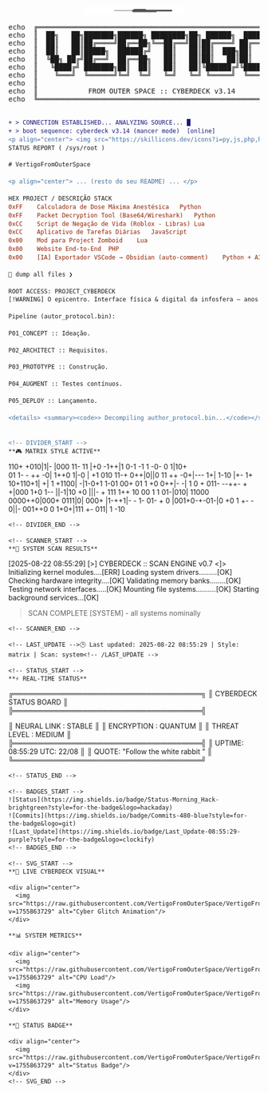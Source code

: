 <div align="center">
  <img src="https://raw.githubusercontent.com/VertigoFromOuterSpace/VertigoFromOuterSpace/main/.assets/glitch_divider.svg?v=1" alt="Glitch Divider"/>
</div>

<div align="center">
  <pre>
echo  ╔═══════════════════════════════════════════════════════════════╗
echo  ║  ██╗   ██╗███████╗██████╗ ████████╗██╗ ██████╗  ██████╗       ║
echo  ║  ██║   ██║██╔════╝██╔══██╗╚══██╔══╝██║██╔════╝ ██╔═══██╗      ║
echo  ║  ██║   ██║█████╗  ██████╔╝   ██║   ██║██║  ███╗██║   ██║      ║
echo  ║  ╚██╗ ██╔╝██╔══╝  ██╔══██╗   ██║   ██║██║   ██║██║   ██║      ║
echo  ║   ╚████╔╝ ███████╗██║  ██║   ██║   ██║╚██████╔╝╚██████╔╝      ║
echo  ║    ╚═══╝  ╚══════╝╚═╝  ╚═╝   ╚═╝   ╚═╝ ╚═════╝  ╚═════╝       ║
echo  ║                                                               ║
echo  ║            FROM OUTER SPACE :: CYBERDECK v3.14               ║
echo  ╚═══════════════════════════════════════════════════════════════╝
  </pre>
</div>

```diff
+ > CONNECTION ESTABLISHED... ANALYZING SOURCE... █
+ > boot sequence: cyberdeck v3.14 (mancer mode)  [online]
<p align="center"> <img src="https://skillicons.dev/icons?i=py,js,php,html,css&perline=5&theme=dark" alt="Linguagens"><br> <img src="https://skillicons.dev/icons?i=aws,git,github,vscode,obsidian&perline=6&theme=dark" alt="Infra & Tools"><br> <img src="https://skillicons.dev/icons?i=gamemakerstudio,robloxstudio&perline=7&theme=dark" alt="Game Dev"> </p>
STATUS REPORT ( /sys/root )

# VertigoFromOuterSpace

<p align="center"> ... (resto do seu README) ... </p>

HEX	PROJECT / DESCRIÇÃO	STACK
0xFF	Calculadora de Dose Máxima Anestésica	Python
0xFF	Packet Decryption Tool (Base64/Wireshark)	Python
0xCC	Script de Negação de Vida (Roblox - Libras)	Lua
0xCC	Aplicativo de Tarefas Diárias	JavaScript
0x00	Mod para Project Zomboid	Lua
0x00	Website End-to-End	PHP
0x00	[IA] Exportador VSCode → Obsidian (auto-comment)	Python + AI

🔗 dump all files ❯

ROOT ACCESS: PROJECT_CYBERDECK
[!WARNING] O epicentro. Interface física & digital da infosfera — anos de pesquisa, código e cromo empacotados num único artefato.

Pipeline (autor_protocol.bin):

P01_CONCEPT :: Ideação.

P02_ARCHITECT :: Requisitos.

P03_PROTOTYPE :: Construção.

P04_AUGMENT :: Testes contínuos.

P05_DEPLOY :: Lançamento.

<details> <summary><code>> Decompiling author_protocol.bin...</code></summary> <HTML-ish payload preview> ```xml <phase id="P03_PROTOTYPE"> <module name="scan_engine" lang="py">active</module> <module name="exporter" lang="py">idle</module> </phase> ``` </details>


<!-- DIVIDER_START -->
**🎮 MATRIX STYLE ACTIVE**
```
 110+ +010|1|- |000 11-  11 |+0  -1++|1     0-1 -1   1   -0- 0 1|10+  
01 1- - ++ -0|   1++0 1|-0  | +1 010 11-+ 0++|0||0 11  ++  -0+|--- 1+|
  1-10 |+- 1+ 10+110+1| +| 1   +1100|  -|1-0+1 1-01 00+ 01  1 +0 0++|-
   -| 1 0 + 011- --++- + +|000 1+0 1-- ||-1|10 +0 |||- + 111 1++   10 
00  1 1  01-|010| 11000 0000++0|000+ 0111|0|  000+ |1-++1|- - 1- 01- +
0 |001+0-+-01-|0 +0 1  +- -  0||- 001++0  0 1+0+|111   +-  011| 1  -10
```
<!-- DIVIDER_END -->

<!-- SCANNER_START -->
**📡 SYSTEM SCAN RESULTS**
```
[2025-08-22 08:55:29] [>] CYBERDECK :: SCAN ENGINE v0.7 <]>
Initializing kernel modules....[ERR]
Loading system drivers.........[OK]
Checking hardware integrity....[OK]
Validating memory banks........[OK]
Testing network interfaces.....[OK]
Mounting file systems..........[OK]
Starting background services...[OK]

 > SCAN COMPLETE [SYSTEM] - all systems nominally
```
<!-- SCANNER_END -->

<!-- LAST_UPDATE -->🕒 Last updated: 2025-08-22 08:55:29 | Style: matrix | Scan: system<!-- /LAST_UPDATE -->

<!-- STATUS_START -->
**⚡ REAL-TIME STATUS**
```
╔══════════════════════════════════════╗
║        CYBERDECK STATUS BOARD        ║
╠══════════════════════════════════════╣

║ NEURAL LINK  : STABLE     ║
║ ENCRYPTION   : QUANTUM    ║
║ THREAT LEVEL : MEDIUM     ║
╠══════════════════════════════════════╣
║ UPTIME: 08:55:29        UTC: 22/08 ║
║ QUOTE: "Follow the white rabbit  " ║
╚══════════════════════════════════════╝
```
<!-- STATUS_END -->

<!-- BADGES_START -->
![Status](https://img.shields.io/badge/Status-Morning_Hack-brightgreen?style=for-the-badge&logo=hackaday)
![Commits](https://img.shields.io/badge/Commits-480-blue?style=for-the-badge&logo=git)
![Last_Update](https://img.shields.io/badge/Last_Update-08:55:29-purple?style=for-the-badge&logo=clockify)
<!-- BADGES_END -->

<!-- SVG_START -->
**🎨 LIVE CYBERDECK VISUAL**

<div align="center">
  <img src="https://raw.githubusercontent.com/VertigoFromOuterSpace/VertigoFromOuterSpace/main/.assets/cyber_glitch.svg?v=1755863729" alt="Cyber Glitch Animation"/>
</div>

**📊 SYSTEM METRICS**

<div align="center">
  <img src="https://raw.githubusercontent.com/VertigoFromOuterSpace/VertigoFromOuterSpace/main/.assets/progress_cpu_load.svg?v=1755863729" alt="CPU Load"/>
  <img src="https://raw.githubusercontent.com/VertigoFromOuterSpace/VertigoFromOuterSpace/main/.assets/progress_mem_usage.svg?v=1755863729" alt="Memory Usage"/>
</div>

**🔐 STATUS BADGE**

<div align="center">
  <img src="https://raw.githubusercontent.com/VertigoFromOuterSpace/VertigoFromOuterSpace/main/.assets/status_badge.svg?v=1755863729" alt="Status Badge"/>
</div>
<!-- SVG_END -->